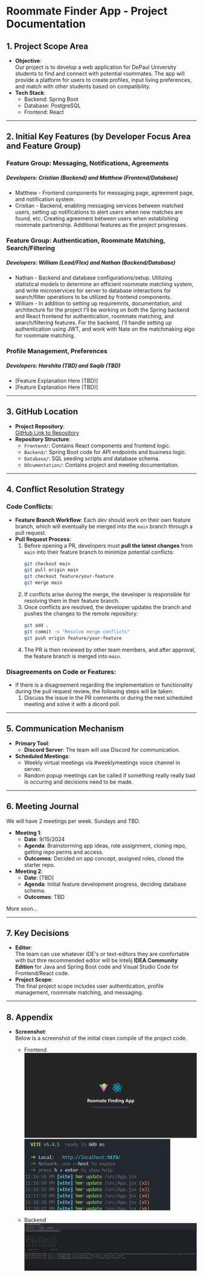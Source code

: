 # **Roommate Finder App - Project Documentation**

## **1. Project Scope Area**

- **Objective**:  
  Our project is to develop a web application for DePaul University students to find and connect with potential roommates. The app will provide a platform for users to create profiles, input living preferences, and match with other students based on compatibility.
- **Tech Stack**:
  - Backend: Spring Boot
  - Database: PostgreSQL
  - Frontend: React

---

## **2. Initial Key Features (by Developer Focus Area and Feature Group)**

### **Feature Group: Messaging, Notifications, Agreements**

##### Developers: Cristian (Backend) and Matthew (Frontend/Database)

- Matthew - Frontend components for messaging page, agreement page, and notification system.
- Cristian - Backend, enabling messaging services between matched users, setting up notifications to alert users when new matches are found, etc. Creating agreement between users when establishing roommate partnership. Additional features as the project progresses.

### **Feature Group: Authentication, Roommate Matching, Search/Filtering**

##### Developers: William (Lead/Flex) and Nathan (Backend/Database)

- Nathan - Backend and database configurations/setup. Utilizing statistical models to determine an efficient roommate matching system, and write microservices for server to database interactions for search/filter operations to be utilized by frontend components.
- William - In addition to setting up requiremnts, documentation, and architecture for the project I'll be working on both the Spring backend and React frontend for authentication, roommate matching, and search/filtering features. For the backend, I’ll handle setting up authentication using JWT, and work with Nate on the matchmaking algo for roommate matching.

### **Profile Management, Preferences**

##### Developers: Harshita (TBD) and Saqib (TBD)

- [Feature Explanation Here (TBD)]
- [Feature Explanation Here (TBD)]

---

## **3. GitHub Location**

- **Project Repository**:  
  [GitHub Link to Repository](https://github.com/ileka2468/se452-group-project)
- **Repository Structure**:
  - `Frontend/`: Contains React components and frontend logic.
  - `Backend/`: Spring Boot code for API endpoints and business logic.
  - `Database/`: SQL seeding scripts and database schema.
  - `DOcumentation/`: Contains project and meeting documentation.

---

## **4. Conflict Resolution Strategy**

### **Code Conflicts**:

- **Feature Branch Workflow**: Each dev should work on their own feature branch, which will eventually be merged into the `main` branch through a pull request.
- **Pull Request Process**:
  1. Before opening a PR, developers must **pull the latest changes** from `main` into their feature branch to minimize potential conflicts:
     ```bash
     git checkout main
     git pull origin main
     git checkout feature/your-feature
     git merge main
     ```
  2. If conflicts arise during the merge, the developer is responsible for resolving them in their feature branch.
  3. Once conflicts are resolved, the developer updates the branch and pushes the changes to the remote repository:
     ```bash
     git add .
     git commit -m "Resolve merge conflicts"
     git push origin feature/your-feature
     ```
  4. The PR is then reviewed by other team members, and after approval, the feature branch is merged into `main`.

### **Disagreements on Code or Features**:

- If there is a disagreement regarding the implementation or functionality during the pull request review, the following steps will be taken:
  1. Discuss the issue in the PR comments or during the next scheduled meeting and solve it with a dicord poll.

---

## **5. Communication Mechanism**

- **Primary Tool**:
  - **Discord Server**: The team will use Discord for communication.
- **Scheduled Meetings**:
  - Weekly virtual meetings via #weeklymeetings voice channel in server.
  - Random popup meetings can be called if something really really bad is occuring and decisions need to be made.

---

## **6. Meeting Journal**

We will have 2 meetings per week. Sundays and TBD.

- **Meeting 1**:
  - **Date**: 9/15/2024
  - **Agenda**: Brainstorming app ideas, role assignment, cloning repo, getting repo perms and access.
  - **Outcomes**: Decided on app concept, assigned roles, cloned the starter repo.
- **Meeting 2**:
  - **Date**: [TBD]
  - **Agenda**: Initial feature development progress, deciding database schema.
  - **Outcomes**: TBD

More soon...

---

## **7. Key Decisions**

- **Editor**:  
  The team can use whatever IDE's or text-editors they are comfortable with but thre recommended editor will be Intelij **IDEA Community Edition** for Java and Spring Boot code and Visual Studio Code for Frontend/React code.
- **Project Scope**:  
  The final project scope includes user authentication, profile management, roommate matching, and messaging.

---

## **8. Appendix**

- **Screenshot**:  
   Below is a screenshot of the initial clean compile of the project code.

  - Frontend
    ![Clean Compile Screenshot](https://github.com/ileka2468/website/blob/main/fcpi.png?raw=true)
    ![Clean Compile Screenshot](https://github.com/ileka2468/website/blob/main/front.png?raw=true)

  - Backend
    ![Clean Compile Screenshot](https://github.com/ileka2468/website/blob/main/back.png?raw=true)
